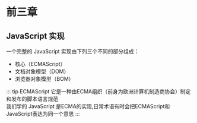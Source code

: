 # 前三章

## JavaScript 实现

一个完整的 JavaScript 实现由下列三个不同的部分组成：

  * 核心（ECMAScript）
  * 文档对象模型（DOM）　　
  * 浏览器对象模型（BOM）

::: tip ECMAScript
它是一种由ECMA组织（前身为欧洲计算机制造商协会）制定和发布的脚本语言规范  
我们学的 JavaScript 是ECMA的实现,日常术语有时会把ECMAScript和JavaScript表达为同一个意思
:::
